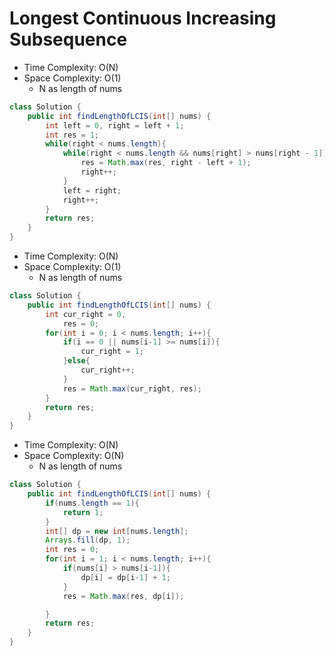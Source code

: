 # Longest Continuous Increasing Subsequence

- Time Complexity: O(N)
- Space Complexity: O(1)
  - N as length of nums

```java
class Solution {
    public int findLengthOfLCIS(int[] nums) {
        int left = 0, right = left + 1;
        int res = 1;
        while(right < nums.length){
            while(right < nums.length && nums[right] > nums[right - 1]){
                res = Math.max(res, right - left + 1);
                right++;
            }
            left = right;
            right++;
        }
        return res;
    }
}
```

- Time Complexity: O(N)
- Space Complexity: O(1)
  - N as length of nums

```java
class Solution {
    public int findLengthOfLCIS(int[] nums) {
        int cur_right = 0,
            res = 0;
        for(int i = 0; i < nums.length; i++){
            if(i == 0 || nums[i-1] >= nums[i]){
                cur_right = 1;
            }else{
                cur_right++;
            }
            res = Math.max(cur_right, res);
        }
        return res;
    }
}
```

- Time Complexity: O(N)
- Space Complexity: O(N)
  - N as length of nums

```java
class Solution {
    public int findLengthOfLCIS(int[] nums) {
        if(nums.length == 1){
            return 1;
        }
        int[] dp = new int[nums.length];
        Arrays.fill(dp, 1);
        int res = 0;
        for(int i = 1; i < nums.length; i++){
            if(nums[i] > nums[i-1]){
                dp[i] = dp[i-1] + 1;
            }
            res = Math.max(res, dp[i]);

        }
        return res;
    }
}
```
